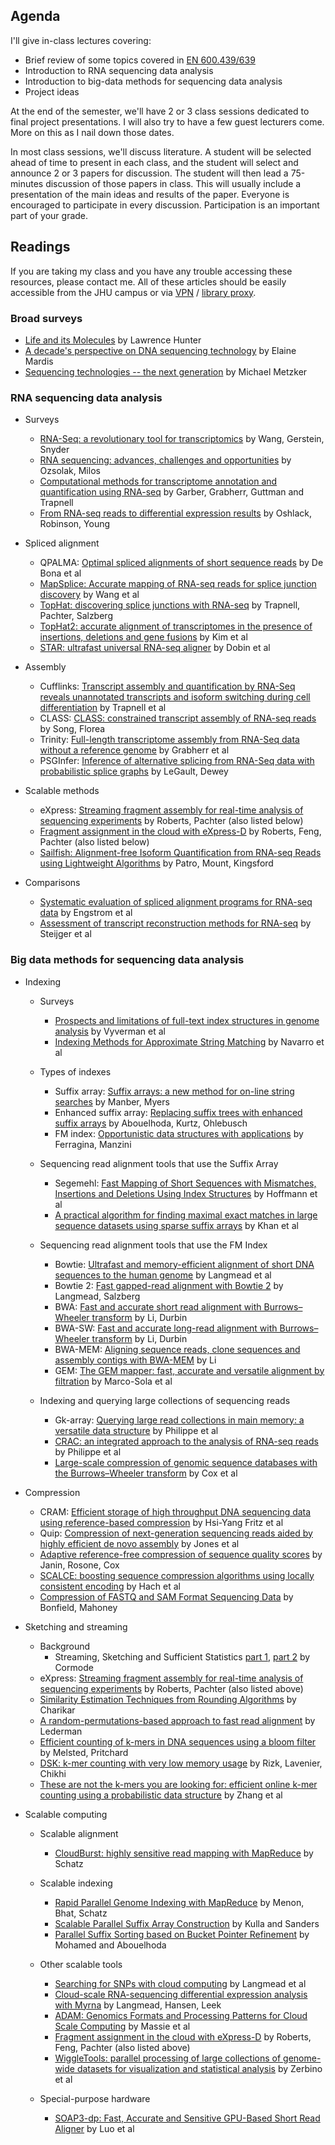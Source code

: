Agenda
------

I'll give in-class lectures covering:

* Brief review of some topics covered in [EN 600.439/639](https://github.com/BenLangmead/comp-genomics-class)
* Introduction to RNA sequencing data analysis
* Introduction to big-data methods for sequencing data analysis
* Project ideas

At the end of the semester, we'll have 2 or 3 class sessions dedicated to final project presentations.  I will also try to have a few guest lecturers come.  More on this as I nail down those dates.

In most class sessions, we'll discuss literature.  A student will be selected ahead of time to present in each class, and the student will select and announce 2 or 3 papers for discussion.  The student will then lead a 75-minutes discussion of those papers in class.  This will usually include a presentation of the main ideas and results of the paper.  Everyone is encouraged to participate in every discussion.  Participation is an important part of your grade.

Readings
--------

If you are taking my class and you have any trouble accessing these resources, please contact me. All of these articles should be easily accessible from the JHU campus or via [VPN](http://portalcontent.johnshopkins.edu/sslvpn/JHConnect-FAQ.html) / [library proxy](http://old.library.jhu.edu/services/computing/proxyfaqs.html).

### Broad surveys

* [Life and its Molecules](http://www.aaai.org/ojs/index.php/aimagazine/article/viewArticle/1744) by Lawrence Hunter
* [A decade's perspective on DNA sequencing technology](http://www.nature.com/nature/journal/v470/n7333/abs/nature09796.html) by Elaine Mardis
* [Sequencing technologies -- the next generation](http://www.nature.com/nrg/journal/v11/n1/abs/nrg2626.html) by Michael Metzker

### RNA sequencing data analysis

* Surveys
    * [RNA-Seq: a revolutionary tool for transcriptomics](http://www.nature.com/nrg/journal/v10/n1/full/nrg2484.html) by Wang, Gerstein, Snyder
    * [RNA sequencing: advances, challenges and opportunities](http://www.nature.com/nrg/journal/v12/n2/full/nrg2934.html) by Ozsolak, Milos
    * [Computational methods for transcriptome annotation and quantification using RNA-seq](http://www.nature.com/nmeth/journal/v8/n6/pdf/nmeth.1613.pdf) by Garber, Grabherr, Guttman and Trapnell
    * [From RNA-seq reads to differential expression results](http://www.biomedcentral.com/content/pdf/gb-2010-11-12-220.pdf) by Oshlack, Robinson, Young

* Spliced alignment
    * QPALMA: [Optimal spliced alignments of short sequence reads](http://bioinformatics.oxfordjournals.org/content/24/16/i174.full.html) by De Bona et al
    * [MapSplice: Accurate mapping of RNA-seq reads for splice junction discovery](http://nar.oxfordjournals.org/content/38/18/e178.full.pdf) by Wang et al
    * [TopHat: discovering splice junctions with RNA-seq](http://bioinformatics.oxfordjournals.org/content/25/9/1105.full.html) by Trapnell, Pachter, Salzberg
    * [TopHat2: accurate alignment of transcriptomes in the presence of insertions, deletions and gene fusions](http://www.biomedcentral.com/content/pdf/gb-2013-14-4-r36.pdf) by Kim et al
    * [STAR: ultrafast universal RNA-seq aligner](http://bioinformatics.oxfordjournals.org/content/29/1/15.short) by Dobin et al

* Assembly
    * Cufflinks: [Transcript assembly and quantification by RNA-Seq reveals unannotated transcripts and isoform switching during cell differentiation](http://www.nature.com/nbt/journal/v28/n5/full/nbt.1621.html) by Trapnell et al
    * CLASS: [CLASS: constrained transcript assembly of RNA-seq reads](http://www.biomedcentral.com/1471-2105/14/S5/S14?utm_source=dlvr.it&utm_medium=tumblr) by Song, Florea
    * Trinity: [Full-length transcriptome assembly from RNA-Seq data without a reference genome](http://www.nature.com/nbt/journal/v29/n7/full/nbt.1883.html) by Grabherr et al
    * PSGInfer: [Inference of alternative splicing from RNA-Seq data with probabilistic splice graphs](http://bioinformatics.oxfordjournals.org/content/29/18/2300.full.html) by LeGault, Dewey

* Scalable methods
    * eXpress: [Streaming fragment assembly for real-time analysis of sequencing experiments](http://www.nature.com/nmeth/journal/v10/n1/full/nmeth.2251.html) by Roberts, Pachter (also listed below)
    * [Fragment assignment in the cloud with eXpress-D](http://www.biomedcentral.com/1471-2105/14/358/abstract) by Roberts, Feng, Pachter (also listed below)
    * [Sailfish: Alignment-free Isoform Quantification from RNA-seq Reads using Lightweight Algorithms](http://arxiv.org/abs/1308.3700) by Patro, Mount, Kingsford

* Comparisons
    * [Systematic evaluation of spliced alignment programs for RNA-seq data](http://www.nature.com/nmeth/journal/v10/n12/full/nmeth.2722.html) by Engstrom et al
    * [Assessment of transcript reconstruction methods for RNA-seq](http://www.nature.com/nmeth/journal/v10/n12/full/nmeth.2714.html) by Steijger et al

### Big data methods for sequencing data analysis

* Indexing

    * Surveys
        * [Prospects and limitations of full-text index structures in genome analysis](http://nar.oxfordjournals.org/content/40/15/6993) by Vyverman et al
        * [Indexing Methods for Approximate String Matching](http://citeseerx.ist.psu.edu/viewdoc/download?doi=10.1.1.11.5629&rep=rep1&type=pdf) by Navarro et al

    * Types of indexes
        * Suffix array: [Suffix arrays: a new method for on-line string searches](http://epubs.siam.org/doi/abs/10.1137/0222058) by Manber, Myers
        * Enhanced suffix array: [Replacing suffix trees with enhanced suffix arrays](http://www.sciencedirect.com/science/article/pii/S1570866703000650) by Abouelhoda, Kurtz, Ohlebusch
        * FM index: [Opportunistic data structures with applications](http://ieeexplore.ieee.org/xpls/abs_all.jsp?arnumber=892127) by Ferragina, Manzini

    * Sequencing read alignment tools that use the Suffix Array
        * Segemehl: [Fast Mapping of Short Sequences with Mismatches, Insertions and Deletions Using Index Structures](http://dx.plos.org/10.1371/journal.pcbi.1000502) by Hoffmann et al
        * [A practical algorithm for finding maximal exact matches in large sequence datasets using sparse suffix arrays](http://bioinformatics.oxfordjournals.org/content/25/13/1609.short) by Khan et al

    * Sequencing read alignment tools that use the FM Index
        * Bowtie: [Ultrafast and memory-efficient alignment of short DNA sequences to the human genome](http://genomebiology.com/2009/10/3/R25) by Langmead et al
        * Bowtie 2: [Fast gapped-read alignment with Bowtie 2](http://www.nature.com/nmeth/journal/v9/n4/full/nmeth.1923.html) by Langmead, Salzberg
        * BWA: [Fast and accurate short read alignment with Burrows–Wheeler transform](http://bioinformatics.oxfordjournals.org/content/25/14/1754.short) by Li, Durbin
        * BWA-SW: [Fast and accurate long-read alignment with Burrows–Wheeler transform](http://bioinformatics.oxfordjournals.org/content/26/5/589.short) by Li, Durbin
        * BWA-MEM: [Aligning sequence reads, clone sequences and assembly contigs with BWA-MEM](http://arxiv.org/abs/1303.3997) by Li
        * GEM: [The GEM mapper: fast, accurate and versatile alignment by filtration](http://www.nature.com/nmeth/journal/v9/n12/abs/nmeth.2221.html) by Marco-Sola et al

    * Indexing and querying large collections of sequencing reads
        * Gk-array: [Querying large read collections in main memory: a versatile data structure](http://www.biomedcentral.com/1471-2105/12/242) by Philippe et al
        * [CRAC: an integrated approach to the analysis of RNA-seq reads](http://genomebiology.com/2013/14/3/R30/abstract) by Philippe et al
        * [Large-scale compression of genomic sequence databases with the Burrows–Wheeler transform](http://bioinformatics.oxfordjournals.org/content/28/11/1415.short) by Cox et al

* Compression
    * CRAM: [Efficient storage of high throughput DNA sequencing data using reference-based compression](http://nar.oxfordjournals.org/content/40/22/e171.short) by Hsi-Yang Fritz et al
    * Quip: [Compression of next-generation sequencing reads aided by highly efficient de novo assembly](http://nar.oxfordjournals.org/content/40/22/e171.short) by Jones et al
    * [Adaptive reference-free compression of sequence quality scores](http://arxiv.org/abs/1305.0159) by Janin, Rosone, Cox
    * [SCALCE: boosting sequence compression algorithms using locally consistent encoding](http://bioinformatics.oxfordjournals.org/content/28/23/3051.full.pdf+html) by Hach et al
    * [Compression of FASTQ and SAM Format Sequencing Data](http://www.plosone.org/article/info%3Adoi%2F10.1371%2Fjournal.pone.0059190) by Bonfield, Mahoney

* Sketching and streaming
    * Background
        * Streaming, Sketching and Sufficient Statistics [part 1](http://www.youtube.com/watch?v=-QSkMcPmXN8), [part 2](http://www.youtube.com/watch?v=twdbZI0lk94) by Cormode
    * eXpress: [Streaming fragment assembly for real-time analysis of sequencing experiments](http://www.nature.com/nmeth/journal/v10/n1/full/nmeth.2251.html) by Roberts, Pachter (also listed above)
    * [Similarity Estimation Techniques from Rounding Algorithms](http://www.google.com/url?sa=t&rct=j&q=&esrc=s&source=web&cd=1&cad=rja&ved=0CDAQFjAA&url=http%3A%2F%2Fwww.cs.princeton.edu%2Fcourses%2Farchive%2Fspring04%2Fcos598B%2Fbib%2FCharikarEstim.pdf&ei=BOfGUsqtEbawsASgyYCADg&usg=AFQjCNGhjQeAdc2rz3unSSih-ipPDVDZtw&bvm=bv.58187178,d.cWc) by Charikar
    * [A random-permutations-based approach to fast read alignment](http://www.biomedcentral.com/content/pdf/1471-2105-14-S5-S8.pdf?www.nature.com/doifinder/10.1038/ng.437) by Lederman
    * [Efficient counting of k-mers in DNA sequences using a bloom filter](http://www.biomedcentral.com/1471-2105/12/333) by Melsted, Pritchard
    * [DSK: k-mer counting with very low memory usage](http://bioinformatics.oxfordjournals.org/content/29/5/652.short) by Rizk, Lavenier, Chikhi
    * [These are not the k-mers you are looking for: efficient online k-mer counting using a probabilistic data structure](http://arxiv.org/abs/1309.2975) by Zhang et al

* Scalable computing

    * Scalable alignment
        * [CloudBurst: highly sensitive read mapping with MapReduce](http://bioinformatics.oxfordjournals.org/content/25/11/1363.short) by Schatz

    * Scalable indexing
        * [Rapid Parallel Genome Indexing with MapReduce](http://dl.acm.org/citation.cfm?id=1996104) by Menon, Bhat, Schatz
        * [Scalable Parallel Suffix Array Construction](http://www.google.com/url?sa=t&rct=j&q=&esrc=s&source=web&cd=1&cad=rja&ved=0CC4QFjAA&url=http%3A%2F%2Falgo2.iti.kit.edu%2Fsanders%2Fpapers%2FKulSan06a.pdf&ei=AfTGUomiDM6-sQSrpoLIDQ&usg=AFQjCNE6pBfaT2JdMwFmycNK4Xg7fs920A&bvm=bv.58187178,d.cWc) by Kulla and Sanders
        * [Parallel Suffix Sorting based on Bucket Pointer Refinement](http://ieeexplore.ieee.org/xpls/abs_all.jsp?arnumber=5716066&tag=1) by Mohamed and Abouelhoda

    * Other scalable tools
        * [Searching for SNPs with cloud computing](http://genomebiology.com/2009/10/11/R134) by Langmead et al
        * [Cloud-scale RNA-sequencing differential expression analysis with Myrna](http://genomebiology.com/2010/11/8/R83) by Langmead, Hansen, Leek
        * [ADAM: Genomics Formats and Processing Patterns for Cloud Scale Computing](http://www.eecs.berkeley.edu/Pubs/TechRpts/2013/EECS-2013-207.html) by Massie et al
        * [Fragment assignment in the cloud with eXpress-D](http://www.biomedcentral.com/1471-2105/14/358/abstract) by Roberts, Feng, Pachter (also listed above)
        * [WiggleTools: parallel processing of large collections of genome-wide datasets for visualization and statistical analysis](http://bioinformatics.oxfordjournals.org/content/early/2014/01/07/bioinformatics.btt737.full.pdf) by Zerbino et al

    * Special-purpose hardware
        * [SOAP3-dp: Fast, Accurate and Sensitive GPU-Based Short Read Aligner](http://www.google.com/url?sa=t&rct=j&q=&esrc=s&source=web&cd=1&cad=rja&ved=0CCsQFjAA&url=http%3A%2F%2Fwww.plosone.org%2Farticle%2Finfo%253Adoi%252F10.1371%252Fjournal.pone.0065632&ei=IPLGUsWUI-assAThoYGwDQ&usg=AFQjCNH8JYmvHz_U6mIubXvyIG6hUdoB-Q&bvm=bv.58187178,d.cWc) by Luo et al
